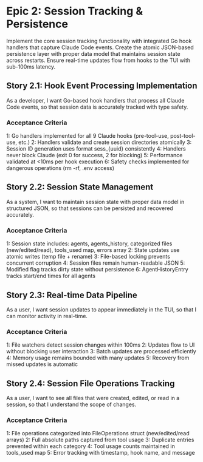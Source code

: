# Epic 2: Session Tracking & Persistence

Implement the core session tracking functionality with integrated Go hook handlers that capture Claude Code events. Create the atomic JSON-based persistence layer with proper data model that maintains session state across restarts. Ensure real-time updates flow from hooks to the TUI with sub-100ms latency.

## Story 2.1: Hook Event Processing Implementation

As a developer,
I want Go-based hook handlers that process all Claude Code events,
so that session data is accurately tracked with type safety.

### Acceptance Criteria
1: Go handlers implemented for all 9 Claude hooks (pre-tool-use, post-tool-use, etc.)
2: Handlers validate and create session directories atomically
3: Session ID generation uses format sess_{uuid} consistently
4: Handlers never block Claude (exit 0 for success, 2 for blocking)
5: Performance validated at <10ms per hook execution
6: Safety checks implemented for dangerous operations (rm -rf, .env access)

## Story 2.2: Session State Management

As a system,
I want to maintain session state with proper data model in structured JSON,
so that sessions can be persisted and recovered accurately.

### Acceptance Criteria
1: Session state includes: agents, agents_history, categorized files (new/edited/read), tools_used map, errors array
2: State updates use atomic writes (temp file + rename)
3: File-based locking prevents concurrent corruption
4: Session files remain human-readable JSON
5: Modified flag tracks dirty state without persistence
6: AgentHistoryEntry tracks start/end times for all agents

## Story 2.3: Real-time Data Pipeline

As a user,
I want session updates to appear immediately in the TUI,
so that I can monitor activity in real-time.

### Acceptance Criteria
1: File watchers detect session changes within 100ms
2: Updates flow to UI without blocking user interaction
3: Batch updates are processed efficiently
4: Memory usage remains bounded with many updates
5: Recovery from missed updates is automatic

## Story 2.4: Session File Operations Tracking

As a user,
I want to see all files that were created, edited, or read in a session,
so that I understand the scope of changes.

### Acceptance Criteria
1: File operations categorized into FileOperations struct (new/edited/read arrays)
2: Full absolute paths captured from tool usage
3: Duplicate entries prevented within each category
4: Tool usage counts maintained in tools_used map
5: Error tracking with timestamp, hook name, and message
